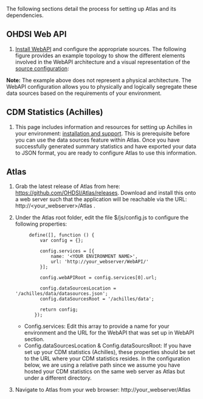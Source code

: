 The following sections detail the process for setting up Atlas and its dependencies.

## OHDSI Web API

1. [Install WebAPI](https://github.com/OHDSI/WebAPI/wiki/WebAPI-Installation-Guide) and configure the appropriate sources. The following figure provides an example topology to show the different elements involved in the WebAPI architecture and a visual representation of the [source configuration](https://github.com/OHDSI/WebAPI/wiki/Source-Configuration):
	


**Note:** The example above does not represent a physical architecture. The WebAPI configuration allows you to physically and logically segregate these data sources based on the requirements of your environment. 

## CDM Statistics (Achilles)

1. This page includes information and resources for setting up Achilles in your environment: [installation and support](http://www.ohdsi.org/web/wiki/doku.php?id=documentation:software:achilles). This is prerequisite before you can use the data sources feature within Atlas. Once you have successfully generated summary statistics and have exported your data to JSON format, you are ready to configure Atlas to use this information.

## Atlas

1. Grab the latest release of Atlas from here: https://github.com/OHDSI/Atlas/releases. Download and install this onto a web server such that the application will be reachable via the URL: http://<your_webserver>/Atlas .

2. Under the Atlas root folder, edit the file $/js/config.js to configure the following properties:

            define([], function () {
                var config = {};
        
                config.services = [{
                    name: '<YOUR ENVIRONMENT NAME>',
                    url: 'http://your_webserver/WebAPI/'
                }];
                
                config.webAPIRoot = config.services[0].url;
        
                config.dataSourcesLocation = '/achilles/data/datasources.json';
                config.dataSourcesRoot = '/achilles/data';
 		
                return config;
              });

    - Config.services: Edit this array to provide a name for your environment and the URL for the WebAPI that was set up in WebAPI section.
    - Config.dataSourcesLocation & Config.dataSourcsRoot: If you have set up your CDM statistics (Achilles), these properties should be set to the URL where your CDM statistics resides. In the configuration below, we are using a relative path since we assume you have hosted your CDM statistics on the same web server as Atlas but under a different directory.

3. Navigate to Atlas from your web browser: http://your_webserver/Atlas